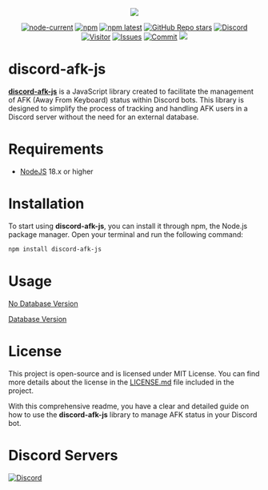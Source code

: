 <div align="center">
  <p>
    <a target="_blank" href="https://www.npmjs.com/package/discord-afk-js" rel="noopener noreferrer"><img src="https://nodei.co/npm/discord-afk-js.png"></a>
  </p>
  <p>
    <a target="_blank" href="https://nodejs.org/" rel="noopener noreferrer"><img alt="node-current" src="https://img.shields.io/node/v/discord-afk-js"></a>
    <a target="_blank" href="https://www.npmjs.com/package/discord-afk-js" rel="noopener noreferrer"><img alt="npm" src="https://img.shields.io/npm/dt/discord-afk-js"></a>
    <a target="_blank" href="https://www.npmjs.com/package/discord-afk-js" rel="noopener noreferrer"><img alt="npm latest" src="https://img.shields.io/npm/v/discord-afk-js/latest?color=blue&label=discord-afk-js%40latest&logo=npm"></a>
    <a target="_blank" href="https://github.com/skick1234/SITCommunity/discord-afk-js" rel="noopener noreferrer"><img alt="GitHub Repo stars" src="https://img.shields.io/github/stars/SITCommunity/discord-afk-js"></a>
    <a target="_blank" href="https://discord.gg/qpT2AeYZRN" rel="noopener noreferrer"><img alt="Discord" src="https://img.shields.io/discord/984857299858382908?label=SITCommunity&logo=discord"></a>
    <a href="https://github.com/CyraTeam/discord-afk-js" target="_blank" rel="noopener noreferrer"><img alt="Visitor" src="https://api.visitorbadge.io/api/visitors?path=https%3A%2F%2Fgithub.com%2FCyraTeam%2Fdiscord-afk-js&countColor=%2337d67a&style=flat"></a>
    <a target="_blank" href="https://github.com/SITCommunity/discord-afk-js/issues" rel="noopener noreferrer"><img alt="Issues" src="https://img.shields.io/github/issues/SITCommunity/discord-afk-js"></a>
    <a target="_blank" href="https://github.com/SITCommunity/discord-afk-js" rel="noopener noreferrer"><img alt="Commit" src="https://img.shields.io/github/commit-activity/y/SITCommunity/discord-afk-js?label=Commit%20Activity&logo=github"></a>
    <a target="_blank" href="https://codecov.io/gh/SITCommunity/discord-afk-js"><img src="https://codecov.io/gh/SITCommunity/discord-afk-js/graph/badge.svg?token=98ZKDNNXVE"/></a> 
  </p>
</div>

# discord-afk-js

**[discord-afk-js](https://www.npmjs.com/package/discord-afk-js?activeTab=readme)** is a JavaScript library created to facilitate the management of AFK (Away From Keyboard) status within Discord bots. This library is designed to simplify the process of tracking and handling AFK users in a Discord server without the need for an external database.

# Requirements

- [NodeJS](https://nodejs.org) 18.x or higher

# Installation

To start using **discord-afk-js**, you can install it through npm, the Node.js package manager. Open your terminal and run the following command:

```bash
npm install discord-afk-js
```

# Usage

[No Database Version](https://github.com/SITCommunity/discord-afk-js/tree/nodb-stable?tab=readme-ov-file)

[Database Version](https://github.com/SITCommunity/discord-afk-js/tree/db-stable?tab=readme-ov-file)

# License

This project is open-source and is licensed under MIT License. You can find more details about the license in the [LICENSE.md](https://github.com/CyraTeam/discord-afk-js/blob/main/LICENSE) file included in the project.

With this comprehensive readme, you have a clear and detailed guide on how to use the **discord-afk-js** library to manage AFK status in your Discord bot.

# Discord Servers

<a href="https://discord.gg/qpT2AeYZRN" target="_blank" rel="noopener noreferrer"><img alt="Discord" src="https://img.shields.io/discord/984857299858382908?label=CyraTeam&logo=discord"></a>
